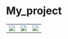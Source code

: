 # My_project

<table>
<tr>
<td><img src="https://user-images.githubusercontent.com/75316867/111636222-9c337c80-883b-11eb-9768-5d07d485ab47.jpg"></td>
<td><img src="https://user-images.githubusercontent.com/75316867/111636228-9d64a980-883b-11eb-8613-20d21cac4a5c.jpg"></td>
<td><img src="https://user-images.githubusercontent.com/75316867/111636229-9d64a980-883b-11eb-927c-8fcac59e071c.jpg"></td>
</tr>
</table>
